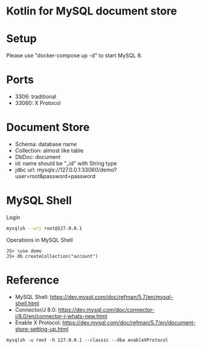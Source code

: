 Kotlin for MySQL document store
===============================


# Setup

Please use "docker-compose up -d" to start MySQL 8.

# Ports

* 3306: traditional
* 33060: X Protocol

# Document Store

* Schema: database name
* Collection: almost like table
* DbDoc: document
* id: name should be "_id" with String type
* jdbc url: mysqlx://127.0.0.1:33060/demo?user=root&password=password

# MySQL Shell

Login
```bash
mysqlsh --uri root@127.0.0.1
```
Operations in MySQL Shell

```
JS> \use demo
JS> db.createCollection("account")
```

# Reference

* MySQL Shell: https://dev.mysql.com/doc/refman/5.7/en/mysql-shell.html
* Connector/J 8.0: https://dev.mysql.com/doc/connector-j/8.0/en/connector-j-whats-new.html
* Enable X Protocol: https://dev.mysql.com/doc/refman/5.7/en/document-store-setting-up.html
```
mysqlsh -u root -h 127.0.0.1 --classic --dba enableXProtocol
```
